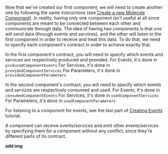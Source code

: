 Now that we've created our first component, we will need to create another one by following the same instructions (see [Create a new Molecule Component](https://github.com/OpenSmock/Molecule/blob/main/documentation/Create%20a%20new%20Molecule%20component.md)).
In reality, having only one component isn't useful at all since components are meant to be connected between each other and communicate through data.
The idea of having two components is that one will send data (through events and services), and the other will listen to the first component in order to receive and treat this data.
To do that, we need to specify each component's contract in order to achieve exactly that.

In the first component's contract, you will need to specify which events and services are respectively produced and provided.
For Events, it's done in `producedComponentEvents`
For Services, it's done in `providedComponentServices`
For Parameters, it's done in `providedComponentParameters`

In the second component's contract, you will need to specify which events and services are respectively consumed and used.
For Events, it's done in `consumedComponentEvents`
For Services, it's done in `usedComponentServices`
For Parameters, it's done in `usedComponentParameters`

For listening to a component for events, see the last part of [Creating Events](https://github.com/OpenSmock/Molecule/blob/main/documentation/Creating%20Events.md) tutorial.

A component can receive events/services and emit other events/services by specifying them for a component without any conflict, since they're different parts of its contract.

**add img**
